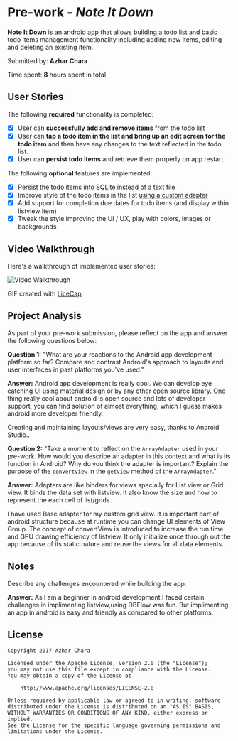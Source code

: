 # Pre-work - *Note It Down*

**Note It Down** is an android app that allows building a todo list and basic todo items management functionality including adding new items, editing and deleting an existing item.

Submitted by: **Azhar Chara**

Time spent: **8** hours spent in total

## User Stories

The following **required** functionality is completed:

* [x] User can **successfully add and remove items** from the todo list
* [x] User can **tap a todo item in the list and bring up an edit screen for the todo item** and then have any changes to the text reflected in the todo list.
* [x] User can **persist todo items** and retrieve them properly on app restart

The following **optional** features are implemented:

* [x] Persist the todo items [into SQLite](http://guides.codepath.com/android/Persisting-Data-to-the-Device#sqlite) instead of a text file
* [x] Improve style of the todo items in the list [using a custom adapter](http://guides.codepath.com/android/Using-an-ArrayAdapter-with-ListView)
* [x] Add support for completion due dates for todo items (and display within listview item)
* [x] Tweak the style improving the UI / UX, play with colors, images or backgrounds

## Video Walkthrough

Here's a walkthrough of implemented user stories:

<img src='http://i.imgur.com/link/to/your/gif/file.gif' title='Video Walkthrough' width='' alt='Video Walkthrough' />

GIF created with [LiceCap](http://www.cockos.com/licecap/).

## Project Analysis

As part of your pre-work submission, please reflect on the app and answer the following questions below:

**Question 1:** "What are your reactions to the Android app development platform so far? Compare and contrast Android's approach to layouts and user interfaces in past platforms you've used."

**Answer:** Android app development is really cool. We can develop eye catching UI using material design or by any other open source library. One thing really cool about android is open source and lots of developer support, you can find solution of almost everything, which I guess makes android more developer friendly.

Creating and maintaining  layouts/views are very easy, thanks to Android Studio..

**Question 2:** "Take a moment to reflect on the `ArrayAdapter` used in your pre-work. How would you describe an adapter in this context and what is its function in Android? Why do you think the adapter is important? Explain the purpose of the `convertView` in the `getView` method of the `ArrayAdapter`."

**Answer:** Adapters are like binders for views specially for List view or Grid view. It binds the data set with listview. It also know the size and how to represent the each cell of list/grids.

I have used Base adapter for my custom grid view. It is important part of android structure because at runtime you can change UI elements of View Group.
The concept of convertView is introduced to increase the run time and GPU drawing efficiency of listview. It only initialize once through out the app because of its static nature and reuse the views for all data elements..

## Notes

Describe any challenges encountered while building the app.

**Answer:** As I am a beginner in android development,I faced certain challenges in implimenting listview,using DBFlow was fun.
			But implimenting an app in android is easy and friendly as compared to other platforms.	


## License

    Copyright 2017 Azhar Chara

    Licensed under the Apache License, Version 2.0 (the "License");
    you may not use this file except in compliance with the License.
    You may obtain a copy of the License at

        http://www.apache.org/licenses/LICENSE-2.0

    Unless required by applicable law or agreed to in writing, software
    distributed under the License is distributed on an "AS IS" BASIS,
    WITHOUT WARRANTIES OR CONDITIONS OF ANY KIND, either express or implied.
    See the License for the specific language governing permissions and
    limitations under the License.
